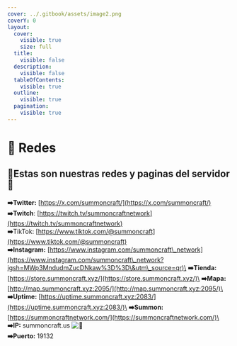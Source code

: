```yaml
---
cover: ../.gitbook/assets/image2.png
coverY: 0
layout:
  cover:
    visible: true
    size: full
  title:
    visible: false
  description:
    visible: false
  tableOfContents:
    visible: true
  outline:
    visible: true
  pagination:
    visible: true
---
```


# 📱 Redes

## 📌Estas son nuestras redes y paginas del servidor📌

**➡️Twitter:** [https://x.com/summoncraft/](https://x.com/summoncraft/) \
**➡️Twitch**: [https://twitch.tv/summoncraftnetwork](https://twitch.tv/summoncraftnetwork) \
**➡️**TikTok: [https://www.tiktok.com/@summoncraft](https://www.tiktok.com/@summoncraft) \
**➡️Instagram:** [https://www.instagram.com/summoncraft\_network](https://www.instagram.com/summoncraft\_network?igsh=MWp3MndudmZucDNkaw%3D%3D\&utm\_source=qr)\
**➡️Tienda:** [https://store.summoncraft.xyz/](https://store.summoncraft.xyz/)\
**➡️Mapa:** [http://map.summoncraft.xyz:2095/](http://map.summoncraft.xyz:2095/)\
**➡️Uptime:** [https://uptime.summoncraft.xyz:2083/](https://uptime.summoncraft.xyz:2083/)\
**➡️Summon:** [https://summoncraftnetwork.com/](https://summoncraftnetwork.com/)\
**➡️IP:** summoncraft.us ![📡](https://discord.com/assets/630521a42e6f6024764e.svg) \
**➡️Puerto:** 19132
